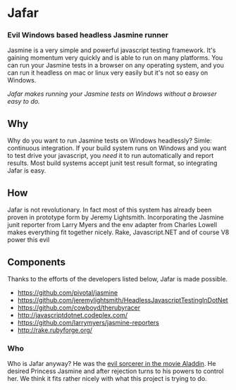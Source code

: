 # Jafar #

### Evil Windows based headless Jasmine runner ###

Jasmine is a very simple and powerful javascript testing framework. It's gaining momentum very quickly and is able to run on many platforms. You can run your Jasmine tests in a browser on any operating system, and you can run it headless on mac or linux very easily but it's not so easy on Windows.

*Jafar makes running your Jasmine tests on Windows without a browser easy to do.*

## Why ##

Why do you want to run Jasmine tests on Windows headlessly? Simle: continuous integration. If your build system runs on Windows and you want to test drive your  javascript, you _need_ it to run automatically and report results. Most build systems accept junit test result format, so integrating Jafar is easy.

## How ##

Jafar is not revolutionary. In fact most of this system has already been proven in prototype form by Jeremy Lightsmith. Incorporating the Jasmine junit reporter from Larry Myers and the env adapter from Charles Lowell makes everything fit together nicely. Rake, Javascript.NET and of course V8 power this evil 

## Components ##

Thanks to the efforts of the developers listed below, Jafar is made possible. 

* <https://github.com/pivotal/jasmine>
* <https://github.com/jeremylightsmith/HeadlessJavascriptTestingInDotNet>
* <https://github.com/cowboyd/therubyracer>
* <http://javascriptdotnet.codeplex.com/>
* <https://github.com/larrymyers/jasmine-reporters>
* <http://rake.rubyforge.org/>

### Who ###

Who is Jafar anyway? He was the [evil sorcerer in the movie Aladdin](http://en.wikipedia.org/wiki/Jafar_(Aladdin)#Jafar). He desired Princess Jasmine and after rejection turns to his powers to control her. We think it fits rather nicely with what this project is trying to do.